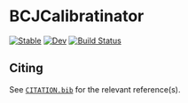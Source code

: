 # BCJCalibratinator

[![Stable](https://img.shields.io/badge/docs-stable-blue.svg)](https://jmanthony3.github.io/BCJCalibratinator.jl/stable/)
[![Dev](https://img.shields.io/badge/docs-dev-blue.svg)](https://jmanthony3.github.io/BCJCalibratinator.jl/dev/)
[![Build Status](https://github.com/jmanthony3/BCJCalibratinator.jl/actions/workflows/CI.yml/badge.svg?branch=master)](https://github.com/jmanthony3/BCJCalibratinator.jl/actions/workflows/CI.yml?query=branch%3Amaster)

## Citing

See [`CITATION.bib`](CITATION.bib) for the relevant reference(s).
